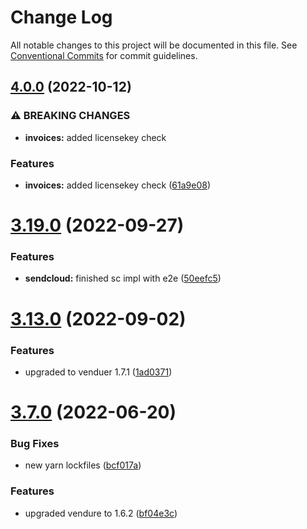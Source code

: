 # Change Log

All notable changes to this project will be documented in this file.
See [Conventional Commits](https://conventionalcommits.org) for commit guidelines.

## [4.0.0](https://github.com/martijnvdbrug/pinelab-vendure-plugins/compare/v3.21.0...v4.0.0) (2022-10-12)

### ⚠ BREAKING CHANGES

- **invoices:** added licensekey check

### Features

- **invoices:** added licensekey check ([61a9e08](https://github.com/martijnvdbrug/pinelab-vendure-plugins/commit/61a9e08113252ee9d9fa0b0c87bfd09084702ff3))

# [3.19.0](https://github.com/martijnvdbrug/pinelab-vendure-plugins/compare/v3.18.0...v3.19.0) (2022-09-27)

### Features

- **sendcloud:** finished sc impl with e2e ([50eefc5](https://github.com/martijnvdbrug/pinelab-vendure-plugins/commit/50eefc53c6988166bec8a9d6d233a564dbec893b))

# [3.13.0](https://github.com/martijnvdbrug/pinelab-vendure-plugins/compare/v3.12.0...v3.13.0) (2022-09-02)

### Features

- upgraded to venduer 1.7.1 ([1ad0371](https://github.com/martijnvdbrug/pinelab-vendure-plugins/commit/1ad0371ee1be4f0d1371407b93e76809be08d851))

# [3.7.0](https://github.com/martijnvdbrug/pinelab-vendure-plugins/compare/v3.6.1...v3.7.0) (2022-06-20)

### Bug Fixes

- new yarn lockfiles ([bcf017a](https://github.com/martijnvdbrug/pinelab-vendure-plugins/commit/bcf017a3bbf7f7581a2e02b4bcc1cc1ab18fca88))

### Features

- upgraded vendure to 1.6.2 ([bf04e3c](https://github.com/martijnvdbrug/pinelab-vendure-plugins/commit/bf04e3c3e4e41d338622b9487bd2e7c54e7d299f))
